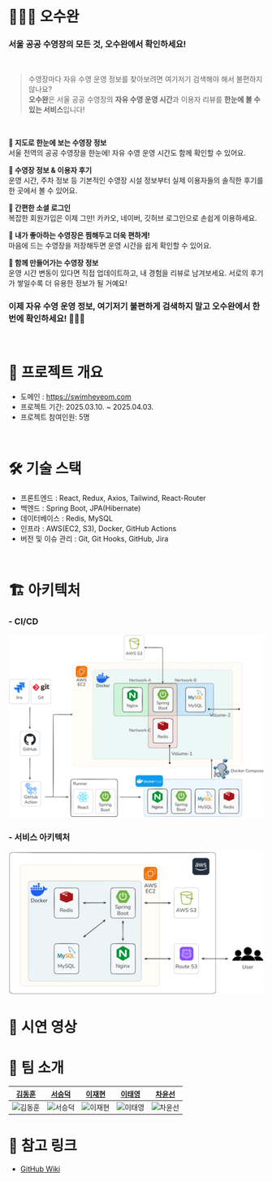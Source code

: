 # 🏊🏻‍♂️ 오수완

### 서울 공공 수영장의 모든 것, 오수완에서 확인하세요!
</br>

> 수영장마다 자유 수영 운영 정보를 찾아보려면 여기저기 검색해야 해서 불편하지 않나요?  
> **오수완**은 서울 공공 수영장의 **자유 수영 운영 시간**과 이용자 리뷰를 **한눈에 볼 수 있는 서비스**입니다!
</br>

**📍 지도로 한눈에 보는 수영장 정보**
</br>
서울 전역의 공공 수영장을 한눈에! 자유 수영 운영 시간도 함께 확인할 수 있어요.

**💬 수영장 정보 & 이용자 후기**
</br>
운영 시간, 주차 정보 등 기본적인 수영장 시설 정보부터 실제 이용자들의 솔직한 후기를 한 곳에서 볼 수 있어요.

**🔐 간편한 소셜 로그인**
</br>
복잡한 회원가입은 이제 그만! 카카오, 네이버, 깃허브 로그인으로 손쉽게 이용하세요.

**💙 내가 좋아하는 수영장은 찜해두고 더욱 편하게!**
</br>
마음에 드는 수영장을 저장해두면 운영 시간을 쉽게 확인할 수 있어요.

**📝 함께 만들어가는 수영장 정보**
</br>
운영 시간 변동이 있다면 직접 업데이트하고, 내 경험을 리뷰로 남겨보세요. 서로의 후기가 쌓일수록 더 유용한 정보가 될 거예요!


### 이제 자유 수영 운영 정보, 여기저기 불편하게 검색하지 말고 오수완에서 한 번에 확인하세요! 🏊‍♂️✨

</br>

# 📖 프로젝트 개요
- 도메인 : https://swimheyeom.com
- 프로젝트 기간: 2025.03.10. ~ 2025.04.03.
- 프로젝트 참여인원: 5명
</br>

# 🛠️ 기술 스택
- 프론트엔드 : React, Redux, Axios, Tailwind, React-Router
- 백엔드 : Spring Boot, JPA(Hibernate)
- 데이터베이스 : Redis, MySQL
- 인프라 : AWS(EC2, S3), Docker, GitHub Actions
- 버전 및 이슈 관리 : Git, Git Hooks, GitHub, Jira
</br>

# 🏗️ 아키텍처

### - CI/CD
![cicd](readme/cicd.png)

### - 서비스 아키텍처
![service](readme/architecture.png)

# 🌟 시연 영상

# 👥 팀 소개
| [김동훈](https://github.com/hnihoon) | [서승덕](https://github.com/ssdeok) | [이재현](https://github.com/CloakingGhost) | [이태영](https://github.com/lxodud) | [차윤선](https://github.com/hisunny1007) |
| :---: | :---: | :---: | :---: | :---: |
| ![김동훈](https://github.com/hnihoon.png) | ![서승덕](https://github.com/ssdeok.png) | ![이재현](https://github.com/CloakingGhost.png) | ![이태영](https://github.com/lxodud.png) | ![차윤선](https://github.com/hisunny1007.png) |

# 🔗 참고 링크
- [GitHub Wiki](https://github.com/SesacDTeam/swim-done/wiki/%EC%B0%B8%EA%B3%A0-%EC%9E%90%EB%A3%8C)
